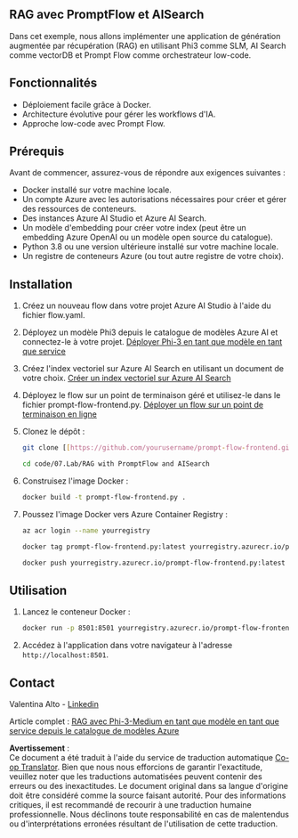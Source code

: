 <!--
CO_OP_TRANSLATOR_METADATA:
{
  "original_hash": "8ec74e4a49934dad78bc52dcb898359c",
  "translation_date": "2025-03-27T04:40:45+00:00",
  "source_file": "code\\07.Lab\\RAG_with_PromptFlow_and_AISearch\\README.md",
  "language_code": "fr"
}
-->
## RAG avec PromptFlow et AISearch

Dans cet exemple, nous allons implémenter une application de génération augmentée par récupération (RAG) en utilisant Phi3 comme SLM, AI Search comme vectorDB et Prompt Flow comme orchestrateur low-code.

## Fonctionnalités

- Déploiement facile grâce à Docker.
- Architecture évolutive pour gérer les workflows d'IA.
- Approche low-code avec Prompt Flow.

## Prérequis

Avant de commencer, assurez-vous de répondre aux exigences suivantes :

- Docker installé sur votre machine locale.
- Un compte Azure avec les autorisations nécessaires pour créer et gérer des ressources de conteneurs.
- Des instances Azure AI Studio et Azure AI Search.
- Un modèle d'embedding pour créer votre index (peut être un embedding Azure OpenAI ou un modèle open source du catalogue).
- Python 3.8 ou une version ultérieure installé sur votre machine locale.
- Un registre de conteneurs Azure (ou tout autre registre de votre choix).

## Installation

1. Créez un nouveau flow dans votre projet Azure AI Studio à l'aide du fichier flow.yaml.
2. Déployez un modèle Phi3 depuis le catalogue de modèles Azure AI et connectez-le à votre projet. [Déployer Phi-3 en tant que modèle en tant que service](https://learn.microsoft.com/azure/machine-learning/how-to-deploy-models-phi-3?view=azureml-api-2&tabs=phi-3-mini)
3. Créez l'index vectoriel sur Azure AI Search en utilisant un document de votre choix. [Créer un index vectoriel sur Azure AI Search](https://learn.microsoft.com/azure/search/search-how-to-create-search-index?tabs=portal)
4. Déployez le flow sur un point de terminaison géré et utilisez-le dans le fichier prompt-flow-frontend.py. [Déployer un flow sur un point de terminaison en ligne](https://learn.microsoft.com/azure/ai-studio/how-to/flow-deploy)
5. Clonez le dépôt :

    ```sh
    git clone [[https://github.com/yourusername/prompt-flow-frontend.git](https://github.com/microsoft/Phi-3CookBook.git)](https://github.com/microsoft/Phi-3CookBook.git)
    
    cd code/07.Lab/RAG with PromptFlow and AISearch
    ```

6. Construisez l'image Docker :

    ```sh
    docker build -t prompt-flow-frontend.py .
    ```

7. Poussez l'image Docker vers Azure Container Registry :

    ```sh
    az acr login --name yourregistry
    
    docker tag prompt-flow-frontend.py:latest yourregistry.azurecr.io/prompt-flow-frontend.py:latest
    
    docker push yourregistry.azurecr.io/prompt-flow-frontend.py:latest
    ```

## Utilisation

1. Lancez le conteneur Docker :

    ```sh
    docker run -p 8501:8501 yourregistry.azurecr.io/prompt-flow-frontend.py:latest
    ```

2. Accédez à l'application dans votre navigateur à l'adresse `http://localhost:8501`.

## Contact

Valentina Alto - [Linkedin](https://www.linkedin.com/in/valentina-alto-6a0590148/)

Article complet : [RAG avec Phi-3-Medium en tant que modèle en tant que service depuis le catalogue de modèles Azure](https://medium.com/@valentinaalto/rag-with-phi-3-medium-as-a-model-as-a-service-from-azure-model-catalog-62e1411948f3)

**Avertissement** :  
Ce document a été traduit à l'aide du service de traduction automatique [Co-op Translator](https://github.com/Azure/co-op-translator). Bien que nous nous efforcions de garantir l'exactitude, veuillez noter que les traductions automatisées peuvent contenir des erreurs ou des inexactitudes. Le document original dans sa langue d'origine doit être considéré comme la source faisant autorité. Pour des informations critiques, il est recommandé de recourir à une traduction humaine professionnelle. Nous déclinons toute responsabilité en cas de malentendus ou d'interprétations erronées résultant de l'utilisation de cette traduction.